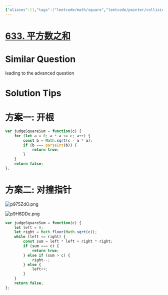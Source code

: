```yaml
---
{"aliases":[],"tags":["leetcode/math/square","leetcode/pointer/collision-pointer"],"review-dates":[],"dg-publish":true,"difficulty":"medium","date-created":"2023-05-24-Wed, 10:59:41 am","date-modified":"2023-05-24-Wed, 8:14:33 pm","permalink":"/programming/basic/leetcode/633. 平方数之和/","dgPassFrontmatter":true}
---
```



# [633. 平方数之和](https://leetcode.cn/problems/sum-of-square-numbers/)

# Similar Question

leading to the advanced question

# Solution Tips

# 方案一: 开根

```js
var judgeSquareSum = function(c) {
    for (let a = 0; a * a <= c; a++) {
        const b = Math.sqrt(c - a * a);
        if (b === parseInt(b)) {
            return true;
        }
    }
    return false;
};
```

# 方案二: 对撞指针

![p975ZdO.png](https://s1.ax1x.com/2023/05/24/p975ZdO.png)


![p9H6DDe.png](https://s1.ax1x.com/2023/05/25/p9H6DDe.png)
```js
var judgeSquareSum = function(c) {
    let left = 0;
    let right = Math.floor(Math.sqrt(c));
    while (left <= right) {
        const sum = left * left + right * right;
        if (sum === c) {
            return true;
        } else if (sum > c) {
            right--;
        } else {
            left++;
        }
    }
    return false;
};
```
